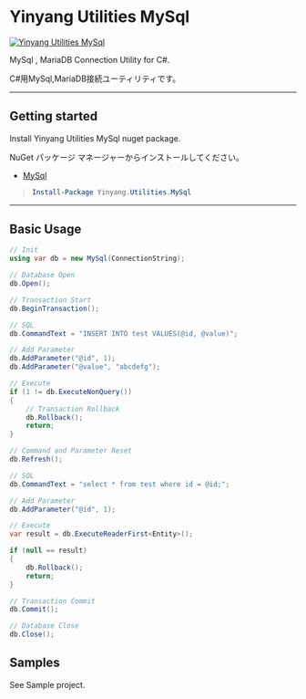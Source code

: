# Yinyang Utilities MySql

[![Yinyang Utilities MySql](https://img.shields.io/nuget/v/Yinyang.Utilities.MySql.svg)](https://www.nuget.org/packages/Yinyang.Utilities.MySql/)

MySql , MariaDB Connection Utility for C#.

C#用MySql,MariaDB接続ユーティリティです。

---

## Getting started

Install Yinyang Utilities MySql nuget package.

NuGet パッケージ マネージャーからインストールしてください。

- [MySql](https://www.nuget.org/packages/Yinyang.Utilities.MySql/)

> ```powershell
> Install-Package Yinyang.Utilities.MySql
> ```

---

## Basic Usage

```c#
// Init
using var db = new MySql(ConnectionString);

// Database Open
db.Open();

// Transaction Start
db.BeginTransaction();

// SQL
db.CommandText = "INSERT INTO test VALUES(@id, @value)";

// Add Parameter
db.AddParameter("@id", 1);
db.AddParameter("@value", "abcdefg");

// Execute
if (1 != db.ExecuteNonQuery())
{
    // Transaction Rollback
    db.Rollback();
    return;
}

// Command and Parameter Reset
db.Refresh();

// SQL
db.CommandText = "select * from test where id = @id;";

// Add Parameter
db.AddParameter("@id", 1);

// Execute
var result = db.ExecuteReaderFirst<Entity>();

if (null == result)
{
    db.Rollback();
    return;
}

// Transaction Commit
db.Commit();

// Database Close
db.Close();


```

## Samples

See Sample project.
